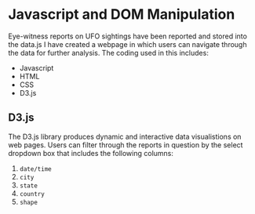 # Javascript and DOM Manipulation

Eye-witness reports on UFO sightings have been reported and stored into the data.js I have created a webpage in which users can navigate through the data for further analysis. The coding used in this includes:

- Javascript
- HTML
- CSS
- D3.js

## D3.js

The D3.js library produces dynamic and interactive data visualistions on web pages. Users can filter through the reports in question by the select dropdown box that includes the following columns:

1. `date/time`
2. `city`
3. `state`
4. `country`
5. `shape`
